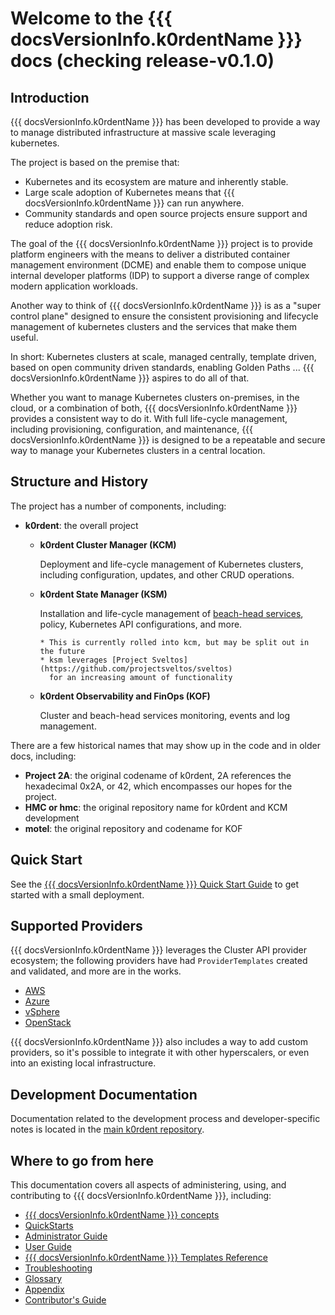 # Welcome to the {{{ docsVersionInfo.k0rdentName }}} docs (checking release-v0.1.0)

## Introduction

{{{ docsVersionInfo.k0rdentName }}} has been developed to provide a way to manage distributed infrastructure
at massive scale leveraging kubernetes.

The project is based on the premise that:

* Kubernetes and its ecosystem are mature and inherently stable.
* Large scale adoption of Kubernetes means that {{{ docsVersionInfo.k0rdentName }}} can run anywhere.
* Community standards and open source projects ensure support and reduce adoption risk.

The goal of the {{{ docsVersionInfo.k0rdentName }}} project is to provide platform engineers with the means
to deliver a distributed container management environment (DCME) and enable them to
compose unique internal developer platforms (IDP) to support a diverse range
of complex modern application workloads.

Another way to think of {{{ docsVersionInfo.k0rdentName }}} is as a "super control plane" designed to ensure the
consistent provisioning and lifecycle management of kubernetes clusters and the
services that make them useful.

In short:
Kubernetes clusters at scale, managed centrally, template driven, based on open
community driven standards, enabling Golden Paths ... {{{ docsVersionInfo.k0rdentName }}} aspires to do all of that.

Whether you want to manage Kubernetes clusters on-premises, in the cloud,
or a combination of both, {{{ docsVersionInfo.k0rdentName }}} provides a consistent way to do it. With
full life-cycle management, including provisioning, configuration, and
maintenance, {{{ docsVersionInfo.k0rdentName }}} is designed to be a repeatable and secure way to
manage your Kubernetes clusters in a central location.

## Structure and History

The project has a number of components, including:

* **k0rdent**: the overall project

    * **k0rdent Cluster Manager (KCM)**

        Deployment and life-cycle management of Kubernetes clusters, including
        configuration, updates, and other CRUD operations.

    * **k0rdent State Manager (KSM)**

        Installation and life-cycle management of [beach-head services](appendix/glossary.md#beach-head-services),
        policy, Kubernetes API configurations, and more.

          * This is currently rolled into kcm, but may be split out in the future
          * ksm leverages [Project Sveltos](https://github.com/projectsveltos/sveltos)
            for an increasing amount of functionality

    * **k0rdent Observability and FinOps (KOF)**

        Cluster and beach-head services monitoring, events and log management.

There are a few historical names that may show up in the code and in older docs, including:

* **Project 2A**: the original codename of k0rdent, 2A references the hexadecimal 0x2A, 
  or 42, which encompasses our hopes for the project.
* **HMC or hmc**: the original repository name for k0rdent and KCM
  development
* **motel**: the original repository and codename for KOF

## Quick Start

See the [{{{ docsVersionInfo.k0rdentName }}} Quick Start Guide](quickstarts/index.md) to get started with a small deployment.

## Supported Providers

{{{ docsVersionInfo.k0rdentName }}} leverages the Cluster API provider ecosystem; the following
providers have had `ProviderTemplates` created and validated, and more are
in the works. 

* [AWS](admin/installation/prepare-mgmt-cluster/aws.md)
* [Azure](admin/installation/prepare-mgmt-cluster/azure.md)
* [vSphere](admin/installation/prepare-mgmt-cluster/vmware.md)
* [OpenStack](admin/installation/prepare-mgmt-cluster/openstack.md)

{{{ docsVersionInfo.k0rdentName }}} also includes a way to add custom providers, so it's possible to integrate it with other hyperscalers, 
or even into an existing local infrastructure.

## Development Documentation

Documentation related to the development process and developer-specific notes is
located in the [main k0rdent repository](https://github.com/k0rdent/kcm/blob/main/docs/dev.md).

## Where to go from here

This documentation covers all aspects of administering, using, and contributing to {{{ docsVersionInfo.k0rdentName }}}, including:

- [{{{ docsVersionInfo.k0rdentName }}} concepts](concepts/index.md)
- [QuickStarts](quickstarts/index.md)
- [Administrator Guide](admin/index.md)
- [User Guide](user/index.md)
- [{{{ docsVersionInfo.k0rdentName }}} Templates Reference](reference/template/index.md)
- [Troubleshooting](troubleshooting/index.md)
- [Glossary](appendix/glossary.md)
- [Appendix](appendix/index.md)
- [Contributor's Guide](contrib/index.md)